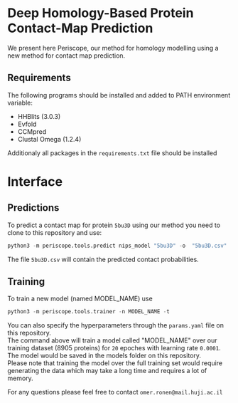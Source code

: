 # Deep Homology-Based Protein Contact-Map Prediction

We present here Periscope, our method for homology modelling using a new method for contact map prediction.

## Requirements
The following programs should be installed and added to PATH environment variable:
- HHBlits (3.0.3)
- Evfold
- CCMpred  
- Clustal Omega (1.2.4)

Additionaly all packages in the `requirements.txt` file should be installed

# Interface

## Predictions
To predict a contact map for protein `5bu3D` using our method you need to clone to this repository and use:
```python
python3 -m periscope.tools.predict nips_model "5bu3D" -o  "5bu3D.csv"
```
The file `5bu3D.csv` will contain the predicted contact probabilities.

## Training
To train a new model (named MODEL_NAME) use
```python
python3 -m periscope.tools.trainer -n MODEL_NAME -t 
```
You can also specify the hyperparameters through the `params.yaml` file on this repository.  
The command above will train a model called "MODEL_NAME" over our training dataset (8905 proteins) for `20` epoches with learning rate `0.0001`. The model would be saved in the models folder on this repository.  
Please note that training the model over the full training set would require generating the data which may take a long time and requires a lot of memory.  

For any questions please feel free to contact `omer.ronen@mail.huji.ac.il`
